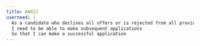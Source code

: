 ```yaml
---
title: AN022
userneed: |
  As a candidate who declines all offers or is rejected from all providers in the first instance,
  I need to be able to make subsequent applications
  So that I can make a successful application
---
```

